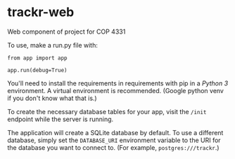 # trackr-web
Web component of project for COP 4331

To use, make a run.py file with:

`from app import app`

`app.run(debug=True)`

You'll need to install the requirements in requirements with pip in a *Python 3* environment. A virtual environment is recommended. (Google python venv if you don't know what that is.)

To create the necessary database tables for your app, visit the `/init` endpoint while the server is running.

The application will create a SQLite database by default. To use a different database, simply set the `DATABASE_URI` environment variable to the URI for the database you want to connect to. (For example, `postgres:///trackr`.)
